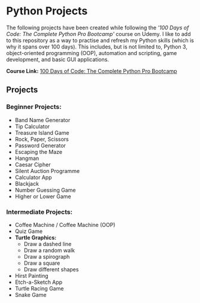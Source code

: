 # Python Projects
The following projects have been created while following the *'100 Days of Code: The Complete Python Pro Bootcamp'* course on Udemy.
I like to add to this repository as a way to practise and refresh my Python skills (which is why it spans over 100 days).
This includes, but is not limited to, Python 3, object-oriented programming (OOP), automation and scripting, game development, and basic GUI applications.

**Course Link:** [100 Days of Code: The Complete Python Pro Bootcamp](https://www.udemy.com/course/100-days-of-code/)

## Projects
### **Beginner Projects:**
- Band Name Generator
- Tip Calculator
- Treasure Island Game
- Rock, Paper, Scissors
- Password Generator
- Escaping the Maze
- Hangman
- Caesar Cipher
- Silent Auction Programme
- Calculator App
- Blackjack
- Number Guessing Game
- Higher or Lower Game

### **Intermediate Projects:**  
- Coffee Machine / Coffee Machine (OOP)
- Quiz Game
- **Turtle Graphics:**
  - Draw a dashed line
  - Draw a random walk
  - Draw a spirograph
  - Draw a square
  - Draw different shapes
- Hirst Painting
- Etch-a-Sketch App
- Turtle Racing Game
- Snake Game
